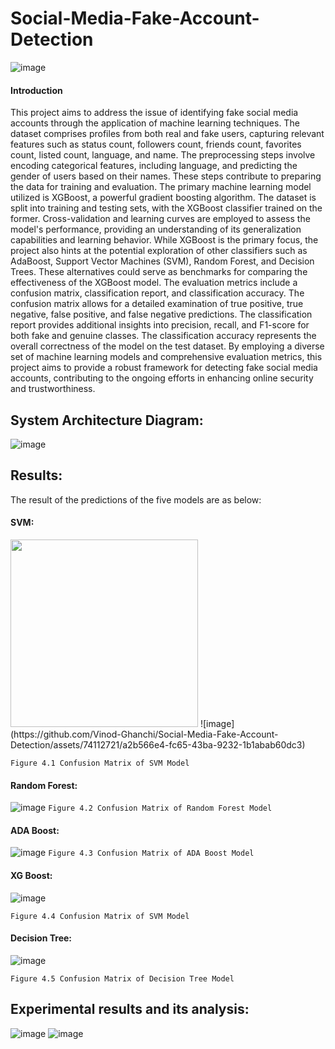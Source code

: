 # Social-Media-Fake-Account-Detection

![image](https://github.com/Vinod-Ghanchi/Social-Media-Fake-Account-Detection/assets/74112721/ccd3a946-ef1b-4ea1-bdae-eafcd7e91691)

#### Introduction
This project aims to address the issue of identifying fake social media accounts through the application of machine learning techniques. The dataset comprises profiles from both real and fake users, capturing relevant features such as status count, followers count, friends count, favorites count, listed count, language, and name. The preprocessing steps involve encoding categorical features, including language, and predicting the gender of users based on their names. These steps contribute to preparing the data for training and evaluation. The primary machine learning model utilized is XGBoost, a powerful gradient boosting algorithm. The dataset is split into training and testing sets, with the XGBoost classifier trained on the former. Cross-validation and learning curves are employed to assess the model's performance, providing an understanding of its generalization capabilities and learning behavior. While XGBoost is the primary focus, the project also hints at the potential exploration of other classifiers such as AdaBoost, Support Vector Machines (SVM), Random Forest, and Decision Trees. These alternatives could serve as benchmarks for comparing the effectiveness of the XGBoost model. The evaluation metrics include a confusion matrix, classification report, and classification accuracy. The confusion matrix allows for a detailed examination of true positive, true negative, false positive, and false negative predictions. The classification report provides additional insights into precision, recall, and F1-score for both fake and genuine classes. The classification accuracy represents the overall correctness of the model on the test dataset. By employing a diverse set of machine learning models and comprehensive evaluation metrics, this project aims to provide a robust framework for detecting fake social media accounts, contributing to the ongoing efforts in enhancing online security and trustworthiness.



## System Architecture Diagram:
![image](https://github.com/Vinod-Ghanchi/Social-Media-Fake-Account-Detection/assets/80514865/9d008a6c-ce37-40d5-b709-89661a60eafd)<br>

## Results:
The result of the predictions of the five models are as below:
#### SVM:

<img src= "(https://github.com/Vinod-Ghanchi/Social-Media-Fake-Account-Detection/assets/74112721/a2b566e4-fc65-43ba-9232-1b1abab60dc3)" width="300" height="300"> 
![image](https://github.com/Vinod-Ghanchi/Social-Media-Fake-Account-Detection/assets/74112721/a2b566e4-fc65-43ba-9232-1b1abab60dc3)

`Figure 4.1 Confusion Matrix of SVM Model`<br>


#### Random Forest:

![image](https://github.com/Vinod-Ghanchi/Social-Media-Fake-Account-Detection/assets/80514865/ec9ada62-a915-4dcf-8ce5-6301bd8254cc)
`Figure 4.2 Confusion Matrix of Random Forest Model`<br>


#### ADA Boost:
![image](https://github.com/Vinod-Ghanchi/Social-Media-Fake-Account-Detection/assets/80514865/19d4f4b3-15e1-409c-b47b-c556401bcd8d)
`Figure 4.3 Confusion Matrix of ADA Boost Model`<br>

#### XG Boost:

![image](https://github.com/Vinod-Ghanchi/Social-Media-Fake-Account-Detection/assets/80514865/458995cd-77ca-41f3-9208-182fd1bd94d2)

`Figure 4.4 Confusion Matrix of SVM Model`<br>

#### Decision Tree:

![image](https://github.com/Vinod-Ghanchi/Social-Media-Fake-Account-Detection/assets/80514865/19d4f4b3-15e1-409c-b47b-c556401bcd8d)

`Figure 4.5 Confusion Matrix of Decision Tree Model`<br>


## Experimental results and its analysis:

![image](https://github.com/Vinod-Ghanchi/Social-Media-Fake-Account-Detection/assets/80514865/04d5a737-d2f0-47a4-afc9-0e2c5afac844)
![image](https://github.com/Vinod-Ghanchi/Social-Media-Fake-Account-Detection/assets/80514865/80959721-ec8a-4d2b-9bdc-7e929a84d1d3)


